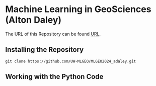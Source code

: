 # Machine Learning in GeoSciences (Alton Daley)


The URL of this Repository can be found [URL](https://github.com/UW-MLGEO/MLGEO2024_adaley).

## Installing the Repository
```
git clone https://github.com/UW-MLGEO/MLGEO2024_adaley.git
```

## Working with the Python Code
